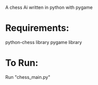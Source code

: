 A chess Ai written in python with pygame

# Requirements:
python-chess library
pygame library

# To Run:
Run "chess_main.py"
